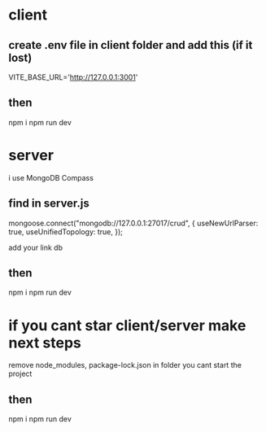 # client

## create .env file in client folder and add this (if it lost)

VITE_BASE_URL='http://127.0.0.1:3001'

## then 

npm i
npm run dev

######

# server

i use MongoDB Compass

## find in server.js

mongoose.connect("mongodb://127.0.0.1:27017/crud", {
  useNewUrlParser: true,
  useUnifiedTopology: true,
});

add your link db

## then

npm i
npm run dev

# if you cant star client/server make next steps

remove node_modules, package-lock.json in folder you cant start the project

## then 

npm i 
npm run dev
